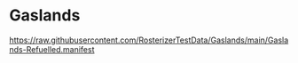 # Gaslands

https://raw.githubusercontent.com/RosterizerTestData/Gaslands/main/Gaslands-Refuelled.manifest